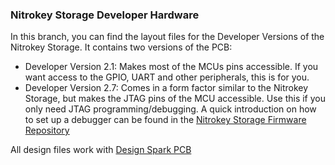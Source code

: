 ### Nitrokey Storage Developer Hardware ###

In this branch, you can find the layout files for the Developer Versions of the Nitrokey Storage. It contains two versions of the PCB:

- Developer Version 2.1: Makes most of the MCUs pins accessible. If you want access to the GPIO, UART and other peripherals, this is for you.
- Developer Version 2.7: Comes in a form factor similar to the Nitrokey Storage, but makes the JTAG pins of the MCU accessible. Use this if you only need JTAG programming/debugging. A quick introduction on how to set up a debugger can be found in the [Nitrokey Storage Firmware Repository][debugger]

All design files work with [Design Spark PCB][designspark]

[designspark]: https://www.rs-online.com/designspark/pcb-software
[debugger]: https://github.com/Nitrokey/nitrokey-storage-firmware
